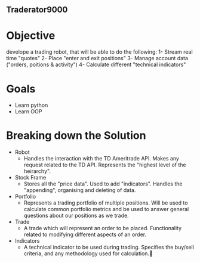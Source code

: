 ## Traderator9000

# Objective
develope a trading robot, that will be able to do the following:
1- Stream real time "quotes"
2- Place "enter and exit positions"
3- Manage account data ("orders, poitions & activity")
4- Calculate different "technical indicators"

# Goals
- Learn python
- Learn OOP

# Breaking down the Solution
- Robot
    - Handles the interaction with the TD Ameritrade API. Makes any request related to the TD API. Represents the "highest level of the heirarchy".
- Stock Frame
    - Stores all the "price data". Used to add "indicators". Handles the "appending", organising and deleting of data.
- Portfolio
    - Represents a trading portfolio of multiple positions. Will be used to calculate common portfolio metrics and be used to answer general questions about our positions as we trade.
- Trade 
    - A trade which will represent an order to be placed. Functionality related to modifying different aspects of an order.
- Indicators
    - A technical indicator to be used during trading. Specifies the buy/sell criteria, and any methodology used for calculation.
